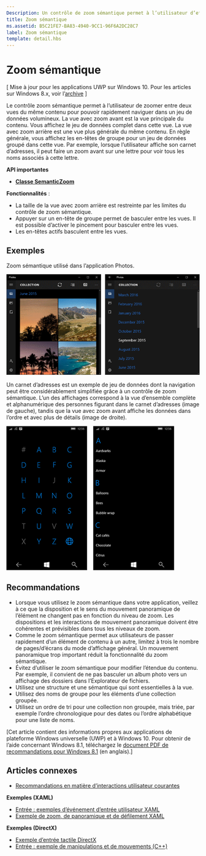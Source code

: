 ```yaml
---
Description: Un contrôle de zoom sémantique permet à l’utilisateur d’effectuer un zoom entre deux affichages sémantiques différents du même jeu de données.
title: Zoom sémantique
ms.assetid: B5C21FE7-BA83-4940-9CC1-96F6A2DC28C7
label: Zoom sémantique
template: detail.hbs
---
```


# Zoom sémantique

\[ Mise à jour pour les applications UWP sur Windows 10. Pour les articles sur Windows 8.x, voir l’[archive](http://go.microsoft.com/fwlink/p/?linkid=619132) \]

Le contrôle zoom sémantique permet à l’utilisateur de zoomer entre deux vues du même contenu pour pouvoir rapidement naviguer dans un jeu de données volumineux. La vue avec zoom avant est la vue principale du contenu. Vous affichez le jeu de données complet dans cette vue. La vue avec zoom arrière est une vue plus générale du même contenu. En règle générale, vous affichez les en-têtes de groupe pour un jeu de données groupé dans cette vue. Par exemple, lorsque l’utilisateur affiche son carnet d’adresses, il peut faire un zoom avant sur une lettre pour voir tous les noms associés à cette lettre. 

**API importantes**

-   [**Classe SemanticZoom**](https://msdn.microsoft.com/library/windows/apps/hh702601)

**Fonctionnalités** :

-   La taille de la vue avec zoom arrière est restreinte par les limites du contrôle de zoom sémantique.
-   Appuyer sur un en-tête de groupe permet de basculer entre les vues. Il est possible d’activer le pincement pour basculer entre les vues.
-   Les en-têtes actifs basculent entre les vues.

## Exemples

Zoom sémantique utilisé dans l’application Photos.

![Zoom sémantique utilisé dans l’application Photos](images/control-examples/semantic-zoom-photos.png)

Un carnet d’adresses est un exemple de jeu de données dont la navigation peut être considérablement simplifiée grâce à un contrôle de zoom sémantique. L’un des affichages correspond à la vue d’ensemble complète et alphanumérique des personnes figurant dans le carnet d’adresses (image de gauche), tandis que la vue avec zoom avant affiche les données dans l’ordre et avec plus de détails (image de droite).

![Exemple de zoom sémantique utilisé dans une liste de contacts](images/semanticzoom-win10.png)

## Recommandations

-   Lorsque vous utilisez le zoom sémantique dans votre application, veillez à ce que la disposition et le sens du mouvement panoramique de l’élément ne changent pas en fonction du niveau de zoom. Les dispositions et les interactions de mouvement panoramique doivent être cohérentes et prévisibles dans tous les niveaux de zoom.
-   Comme le zoom sémantique permet aux utilisateurs de passer rapidement d’un élément de contenu à un autre, limitez à trois le nombre de pages/d’écrans du mode d’affichage général. Un mouvement panoramique trop important réduit la fonctionnalité du zoom sémantique.
-   Évitez d’utiliser le zoom sémantique pour modifier l’étendue du contenu. Par exemple, il convient de ne pas basculer un album photo vers un affichage des dossiers dans l’Explorateur de fichiers.
-   Utilisez une structure et une sémantique qui sont essentielles à la vue.
-   Utilisez des noms de groupe pour les éléments d’une collection groupée.
-   Utilisez un ordre de tri pour une collection non groupée, mais triée, par exemple l’ordre chronologique pour des dates ou l’ordre alphabétique pour une liste de noms.

\[Cet article contient des informations propres aux applications de plateforme Windows universelle (UWP) et à Windows 10. Pour obtenir de l’aide concernant Windows 8.1, téléchargez le [document PDF de recommandations pour Windows 8.1](https://go.microsoft.com/fwlink/p/?linkid=258743) (en anglais).\]

## Articles connexes

* [Recommandations en matière d’interactions utilisateur courantes](https://dev.windows.com/design/inputs-devices)


**Exemples (XAML)**
* [Entrée : exemples d’événement d’entrée utilisateur XAML](http://go.microsoft.com/fwlink/p/?linkid=226855)
* [Exemple de zoom, de panoramique et de défilement XAML](http://go.microsoft.com/fwlink/p/?linkid=251717)

**Exemples (DirectX)**
* [Exemple d’entrée tactile DirectX](http://go.microsoft.com/fwlink/p/?LinkID=231627)
* [Entrée : exemple de manipulations et de mouvements (C++)](http://go.microsoft.com/fwlink/p/?linkid=231605)
 

 






<!--HONumber=Mar16_HO1-->


